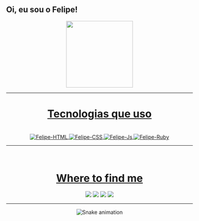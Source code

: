 ## Oi, eu sou o Felipe!
<div align="center">
  <a href="https://github.com/felipemendes1409">
  <img height="180em" src="https://github-readme-stats.vercel.app/api?username=felipemendes1409&show_icons=true&theme=dracula&include_all_commits=true&count_private=true"/>
 
</div>

 <hr>
<h1 align="center">Tecnologias que uso</h1>

<div align="center"> 
  <div style="display: inline_block"><br>
    <img align="center" alt="Felipe-HTML" src="https://img.shields.io/badge/HTML5-E34F26?style=for-the-badge&logo=html5&logoColor=white">
    <img align="center" alt="Felipe-CSS" src="https://img.shields.io/badge/CSS3-1572B6?style=for-the-badge&logo=css3&logoColor=white">
    <img align="center" alt="Felipe-Js" src="https://img.shields.io/badge/JavaScript-F7DF1E?style=for-the-badge&logo=javascript&logoColor=black">
    <img align="center" alt="Felipe-Ruby" src="https://img.shields.io/badge/Ruby-CC342D?style=for-the-badge&logo=ruby&logoColor=white">
   </div>
   <hr>
<br>
  
  <h1 align="center">Where to find me</h1>
  <div align="center">
  <a href = "mailto:fe.renato97@gmail.com"><img src="https://img.shields.io/badge/-Gmail-%23333?style=for-the-badge&logo=gmail&logoColor=white" target="_blank"></a>
  <a href="https://www.linkedin.com/in/felipe-renato/" target="_blank"><img src="https://img.shields.io/badge/-LinkedIn-%230077B5?style=for-the-badge&logo=linkedin&logoColor=white" target="_blank"></a> 
  <a href="https://discord.gg/" target="_blank"><img src="https://img.shields.io/badge/Discord-7289DA?style=for-the-badge&logo=discord&logoColor=white" target="_blank"></a>
  <a href="https://www.instagram.com/felipemendes014/" target="_blank"><img src="https://img.shields.io/badge/-Instagram-%23E4405F?style=for-the-badge&logo=instagram&logoColor=white" target="_blank"></a>
  </div>
  <hr>
  
  ![Snake animation](https://github.com/felipemendes1409/felipemendes1409/blob/output/github-contribution-grid-snake.svg)

